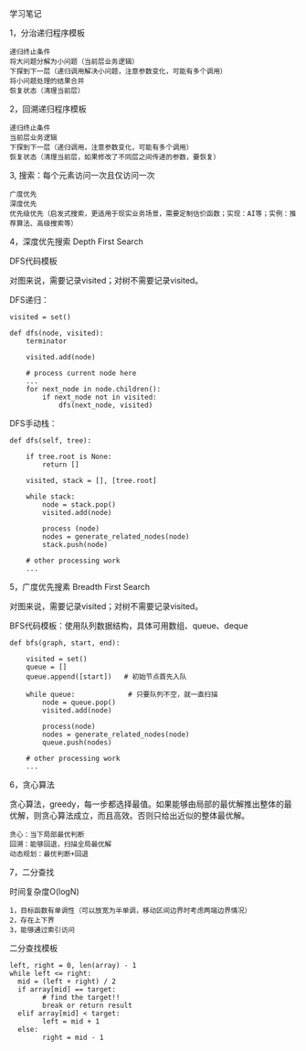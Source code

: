 学习笔记

1，分治递归程序模板

    递归终止条件
    将大问题分解为小问题（当前层业务逻辑）
    下探到下一层（递归调用解决小问题，注意参数变化，可能有多个调用）
    将小问题处理的结果合并
    恢复状态（清理当前层）
    
2，回溯递归程序模板

    递归终止条件
    当前层业务逻辑
    下探到下一层（递归调用，注意参数变化，可能有多个调用）
    恢复状态（清理当前层，如果修改了不同层之间传递的参数，要恢复）
    
 
3, 搜索：每个元素访问一次且仅访问一次

    广度优先
    深度优先
    优先级优先（启发式搜索，更适用于现实业务场景，需要定制估价函数；实现：AI等；实例：推荐算法、高级搜索等）
    
    
4，深度优先搜索 Depth First Search

DFS代码模板

对图来说，需要记录visited；对树不需要记录visited。

DFS递归：

    visited = set()
    
    def dfs(node, visited):
        terminator
                       
        visited.add(node)
        
        # process current node here
        ...
        for next_node in node.children():
            if next_node not in visited:
                dfs(next_node, visited)
                

DFS手动栈：

    def dfs(self, tree):
    
        if tree.root is None:
            return []
            
        visited, stack = [], [tree.root]
        
        while stack:
            node = stack.pop()
            visited.add(node)
            
            process (node)
            nodes = generate_related_nodes(node)
            stack.push(node)
            
        # other processing work
        ...
        
 5，广度优先搜素 Breadth First Search
 
 对图来说，需要记录visited；对树不需要记录visited。
 
 BFS代码模板：使用队列数据结构，具体可用数组、queue、deque
 
    def bfs(graph, start, end):
    
        visited = set()
        queue = []
        queue.append([start])   # 初始节点首先入队
        
        while queue:             # 只要队列不空，就一直扫描
            node = queue.pop()
            visited.add(node)
            
            process(node)
            nodes = generate_related_nodes(node)
            queue.push(nodes)
            
        # other processing work
        ...
        
6，贪心算法

贪心算法，greedy，每一步都选择最值。如果能够由局部的最优解推出整体的最优解，则贪心算法成立，而且高效。否则只给出近似的整体最优解。

    贪心：当下局部最优判断
    回溯：能够回退，扫描全局最优解
    动态规划：最优判断+回退
    
7，二分查找

时间复杂度O(logN)

    1，目标函数有单调性（可以放宽为半单调，移动区间边界时考虑两端边界情况）
    2，存在上下界
    3，能够通过索引访问

二分查找模板

    left, right = 0, len(array) - 1 
    while left <= right: 
	  mid = (left + right) / 2 
	  if array[mid] == target: 
		    # find the target!! 
		    break or return result 
	  elif array[mid] < target: 
		    left = mid + 1 
	  else: 
	        right = mid - 1

